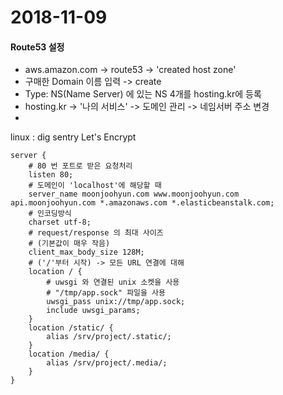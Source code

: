 # 2018-11-09

#### Route53 설정
- aws.amazon.com -> route53 -> 'created host zone'
- 구매한 Domain 이름 입력 -> create
- Type: NS(Name Server) 에 있는 NS 4개를 hosting.kr에 등록
- hosting.kr -> '나의 서비스' -> 도메인 관리 -> 네임서버 주소 변경 
- 

linux : dig
sentry
Let's Encrypt
```
server {
    # 80 번 포트로 받은 요청처리
    listen 80;
    # 도메인이 'localhost'에 해당할 때
    server_name moonjoohyun.com www.moonjoohyun.com api.moonjoohyun.com *.amazonaws.com *.elasticbeanstalk.com;
    # 인코딩방식
    charset utf-8;
    # request/response 의 최대 사이즈
    # (기본값이 매우 작음)
    client_max_body_size 128M;
    # ('/'부터 시작) -> 모든 URL 연결에 대해
    location / {
        # uwsgi 와 연결된 unix 소켓을 사용
        # "/tmp/app.sock" 파일을 사용
        uwsgi_pass unix://tmp/app.sock;
        include uwsgi_params;
    }
    location /static/ {
        alias /srv/project/.static/;
    }
    location /media/ {
        alias /srv/project/.media/;
    }
}
```